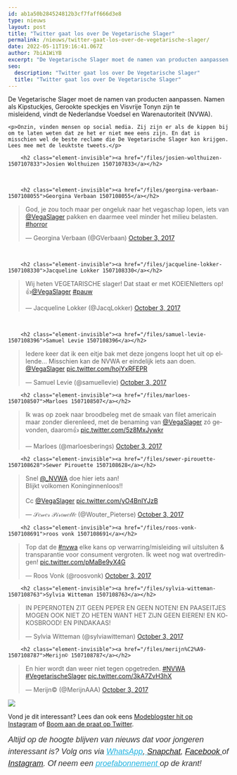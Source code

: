 ```yaml
---
id: ab1a50b284524812b3cf7faff666d3e8
type: nieuws
layout: post
title: "Twitter gaat los over De Vegetarische Slager"
permalink: /nieuws/twitter-gaat-los-over-de-vegetarische-slager/
date: 2022-05-11T19:16:41.067Z
author: 7biA1WiYB
excerpt: "De Vegetarische Slager moet de namen van producten aanpassen. Namen als Kipstuckjes, Gerookte speckjes en Visvrije Tonyn zijn te misleidend, vindt de Nederlandse Voedsel en Warenautoriteit (NVWA).   "
seo:
  description: "Twitter gaat los over De Vegetarische Slager"
  title: "Twitter gaat los over De Vegetarische Slager"
---
```

De Vegetarische Slager moet de namen van producten aanpassen. Namen als Kipstuckjes, Gerookte speckjes en Visvrije Tonyn zijn te misleidend, vindt de Nederlandse Voedsel en Warenautoriteit (NVWA).   

    <p>Onzin, vinden mensen op social media. Zij zijn er als de kippen bij om te laten weten dat ze het er niet mee eens zijn. En dat is misschien wel de beste reclame die De Vegetarische Slager kon krijgen. Lees mee met de leuktste tweets.</p>
<p><div class="media media-element-container media-default"><div id="file-419282" class="file file-document file-text-oembed">

        <h2 class="element-invisible"><a href="/files/josien-wolthuizen-1507107833">Josien Wolthuizen 1507107833</a></h2>
    
  
  <div class="content">
    
  </div>

  
</div>
</div><br><div class="media media-element-container media-default"><div id="file-419283" class="file file-document file-text-oembed">

        <h2 class="element-invisible"><a href="/files/georgina-verbaan-1507108055">Georgina Verbaan 1507108055</a></h2>
    
  
  <div class="content">
    
<blockquote class="twitter-tweet" data-width="550"><p lang="nl" dir="ltr">God, je zou toch maar per ongeluk naar het vegaschap lopen, iets van <a href="https://twitter.com/VegaSlager?ref_src=twsrc%5Etfw">@VegaSlager</a> pakken en daarmee veel minder het milieu belasten. <a href="https://twitter.com/hashtag/horror?src=hash&amp;ref_src=twsrc%5Etfw">#horror</a></p>&mdash; Georgina Verbaan (@GVerbaan) <a href="https://twitter.com/GVerbaan/status/915110374143389696?ref_src=twsrc%5Etfw">October 3, 2017</a></blockquote>
<script async="" src="https://platform.twitter.com/widgets.js" charset="utf-8"></script>
  </div>

  
</div>
</div><br><div class="media media-element-container media-default"><div id="file-419285" class="file file-document file-text-oembed">

        <h2 class="element-invisible"><a href="/files/jacqueline-lokker-1507108330">Jacqueline Lokker 1507108330</a></h2>
    
  
  <div class="content">
    
<blockquote class="twitter-tweet" data-width="550"><p lang="nl" dir="ltr">Wij heten VEGETARISCHE slager! Dat staat er met KOEIENletters op! 👍<a href="https://twitter.com/VegaSlager?ref_src=twsrc%5Etfw">@VegaSlager</a> <a href="https://twitter.com/hashtag/pauw?src=hash&amp;ref_src=twsrc%5Etfw">#pauw</a></p>&mdash; Jacqueline Lokker (@JacqLokker) <a href="https://twitter.com/JacqLokker/status/915329638787878912?ref_src=twsrc%5Etfw">October 3, 2017</a></blockquote>
<script async="" src="https://platform.twitter.com/widgets.js" charset="utf-8"></script>
  </div>

  
</div>
</div><br><div class="media media-element-container media-default"><div id="file-419286" class="file file-document file-text-oembed">

        <h2 class="element-invisible"><a href="/files/samuel-levie-1507108396">Samuel Levie 1507108396</a></h2>
    
  
  <div class="content">
    
<blockquote class="twitter-tweet" data-width="550"><p lang="nl" dir="ltr">Iedere keer dat ik een eitje bak met deze jongens loopt het uit op ellende... Misschien kan de NVWA er eindelijk iets aan doen. <a href="https://twitter.com/VegaSlager?ref_src=twsrc%5Etfw">@VegaSlager</a> <a href="https://t.co/hojYxRFEPR">pic.twitter.com/hojYxRFEPR</a></p>&mdash; Samuel Levie (@samuellevie) <a href="https://twitter.com/samuellevie/status/915094183580459008?ref_src=twsrc%5Etfw">October 3, 2017</a></blockquote>
<script async="" src="https://platform.twitter.com/widgets.js" charset="utf-8"></script>
  </div>

  
</div>
</div>
<p><div class="media media-element-container media-default"><div id="file-419287" class="file file-document file-text-oembed">

        <h2 class="element-invisible"><a href="/files/marloes-1507108507">Marloes 1507108507</a></h2>
    
  
  <div class="content">
    
<blockquote class="twitter-tweet" data-width="550"><p lang="nl" dir="ltr">Ik was op zoek naar broodbeleg met de smaak van filet americain maar zonder dierenleed, met de benaming van <a href="https://twitter.com/VegaSlager?ref_src=twsrc%5Etfw">@VegaSlager</a> zó gevonden, daarom👍 <a href="https://t.co/5z8MxJywkr">pic.twitter.com/5z8MxJywkr</a></p>&mdash; Marloes (@marloesberings) <a href="https://twitter.com/marloesberings/status/915171399152660480?ref_src=twsrc%5Etfw">October 3, 2017</a></blockquote>
<script async="" src="https://platform.twitter.com/widgets.js" charset="utf-8"></script>
  </div>

  
</div>
</div>
<p><div class="media media-element-container media-default"><div id="file-419288" class="file file-document file-text-oembed">

        <h2 class="element-invisible"><a href="/files/sewer-pirouette-1507108628">Sewer Pirouette 1507108628</a></h2>
    
  
  <div class="content">
    
<blockquote class="twitter-tweet" data-width="550"><p lang="nl" dir="ltr">Snel <a href="https://twitter.com/_NVWA?ref_src=twsrc%5Etfw">@_NVWA</a> doe hier iets aan! <br>Blijkt volkomen Koninginnenloos!!<br><br>Cc <a href="https://twitter.com/VegaSlager?ref_src=twsrc%5Etfw">@VegaSlager</a> <a href="https://t.co/yO4BnIYJzB">pic.twitter.com/yO4BnIYJzB</a></p>&mdash; 𝒮𝑒𝓌𝑒𝓇 𝒫𝒾𝓇𝑜𝓊𝑒𝓉𝓉𝑒 (@Wouter_Pieterse) <a href="https://twitter.com/Wouter_Pieterse/status/915086693690232832?ref_src=twsrc%5Etfw">October 3, 2017</a></blockquote>
<script async="" src="https://platform.twitter.com/widgets.js" charset="utf-8"></script>
  </div>

  
</div>
</div>
<p><div class="media media-element-container media-default"><div id="file-419289" class="file file-document file-text-oembed">

        <h2 class="element-invisible"><a href="/files/roos-vonk-1507108691">roos vonk 1507108691</a></h2>
    
  
  <div class="content">
    
<blockquote class="twitter-tweet" data-width="550"><p lang="nl" dir="ltr">Top dat de <a href="https://twitter.com/hashtag/nvwa?src=hash&amp;ref_src=twsrc%5Etfw">#nvwa</a> elke kans op verwarring/misleiding wil uitsluiten &amp; transparantie voor consument vergroten. Ik weet nog wat overtredingen! <a href="https://t.co/pMaBe9yX4G">pic.twitter.com/pMaBe9yX4G</a></p>&mdash; Roos Vonk (@roosvonk) <a href="https://twitter.com/roosvonk/status/915178568321249281?ref_src=twsrc%5Etfw">October 3, 2017</a></blockquote>
<script async="" src="https://platform.twitter.com/widgets.js" charset="utf-8"></script>
  </div>

  
</div>
</div>
<p><div class="media media-element-container media-default"><div id="file-419290" class="file file-document file-text-oembed">

        <h2 class="element-invisible"><a href="/files/sylvia-witteman-1507108763">Sylvia Witteman 1507108763</a></h2>
    
  
  <div class="content">
    
<blockquote class="twitter-tweet" data-width="550"><p lang="nl" dir="ltr">IN PEPERNOTEN ZIT GEEN PEPER EN GEEN NOTEN! EN PAASEITJES MOGEN OOK NIET ZO HETEN WANT HET ZIJN GEEN EIEREN! EN KOKOSBROOD! EN PINDAKAAS!</p>&mdash; Sylvia Witteman (@sylviawitteman) <a href="https://twitter.com/sylviawitteman/status/915130716098265088?ref_src=twsrc%5Etfw">October 3, 2017</a></blockquote>
<script async="" src="https://platform.twitter.com/widgets.js" charset="utf-8"></script>
  </div>

  
</div>
</div>
<p><div class="media media-element-container media-default"><div id="file-419291" class="file file-document file-text-oembed">

        <h2 class="element-invisible"><a href="/files/merijn%C2%A9-1507108787">Merijn© 1507108787</a></h2>
    
  
  <div class="content">
    
<blockquote class="twitter-tweet" data-width="550"><p lang="nl" dir="ltr">En hier wordt dan weer niet tegen opgetreden. <a href="https://twitter.com/hashtag/NVWA?src=hash&amp;ref_src=twsrc%5Etfw">#NVWA</a> <a href="https://twitter.com/hashtag/VegetarischeSlager?src=hash&amp;ref_src=twsrc%5Etfw">#VegetarischeSlager</a> <a href="https://t.co/3kA7ZvH3hX">pic.twitter.com/3kA7ZvH3hX</a></p>&mdash; Merijn© (@MerijnAAA) <a href="https://twitter.com/MerijnAAA/status/915133523970940928?ref_src=twsrc%5Etfw">October 3, 2017</a></blockquote>
<script async="" src="https://platform.twitter.com/widgets.js" charset="utf-8"></script>
  </div>

  
</div>
</div>
<div class="kader">
<p><img class="kaderafbeelding" src="https://7dagen.netlify.app/sites/default/files/ff.png"></p>
<p>Vond je dit interessant? Lees dan ook eens <a href="https://7dagen.netlify.app/nieuws/deze-modeblogster-een-hit-op-instagram">Modeblogster hit op Instagram</a> of <a href="https://7dagen.netlify.app/nieuws/boom-aan-de-praat-op-twitter">Boom aan de praat op Twitter</a>.</p>
<p><em style="box-sizing: inherit; color: rgb(51, 51, 51); font-family: &quot;PT Sans&quot;, sans-serif; font-size: 18px; line-height: 27px;">Altijd op de hoogte blijven van nieuws dat voor jongeren interessant is? Volg ons via </em><em style="box-sizing: inherit; color: rgb(34, 179, 224); transition: color 0.3s ease; font-family: &quot;PT Sans&quot;, sans-serif; font-size: 18px; line-height: 27px;"><a href="https://7dagen.netlify.app/whatsapp" style="box-sizing: inherit; color: rgb(34, 179, 224); transition: color 0.3s ease; font-family: &quot;PT Sans&quot;, sans-serif; font-size: 18px; line-height: 27px;">WhatsApp</a></em><em style="box-sizing: inherit; color: rgb(51, 51, 51); font-family: &quot;PT Sans&quot;, sans-serif; font-size: 18px; line-height: 27px;">,</em><em style="box-sizing: inherit; color: rgb(34, 179, 224); transition: color 0.3s ease; font-family: &quot;PT Sans&quot;, sans-serif; font-size: 18px; line-height: 27px;"><a href="https://7dagen.netlify.app/whatsapp" style="box-sizing: inherit; color: rgb(34, 179, 224); transition: color 0.3s ease; font-family: &quot;PT Sans&quot;, sans-serif; font-size: 18px; line-height: 27px;"> </a></em><em style="box-sizing: inherit; color: rgb(51, 51, 51); font-family: &quot;PT Sans&quot;, sans-serif; font-size: 18px; line-height: 27px;"><a href="https://www.snapchat.com/add/sevendaysnl">Snapchat</a>, <a href="https://www.facebook.com/7Daysnl?ref=bookmarks">Facebook </a>of <a href="https://instagram.com/7DAysnl/">Instagram</a>. Of </em><em style="box-sizing: inherit; color: rgb(51, 51, 51); font-family: &quot;PT Sans&quot;, sans-serif; font-size: 18px; line-height: 27px;">neem een </em><a href="https://abonneren.sevendays.nl/abonneren/abonnementen/ae/artikel" style="box-sizing: inherit; color: rgb(34, 179, 224); transition: color 0.3s ease; font-family: &quot;PT Sans&quot;, sans-serif; font-size: 18px; line-height: 27px;"><em style="box-sizing: inherit;">proefabonnement </em></a><em style="box-sizing: inherit; color: rgb(51, 51, 51); font-family: &quot;PT Sans&quot;, sans-serif; font-size: 18px; line-height: 27px;">op de krant!</em></p>
</div>
  
